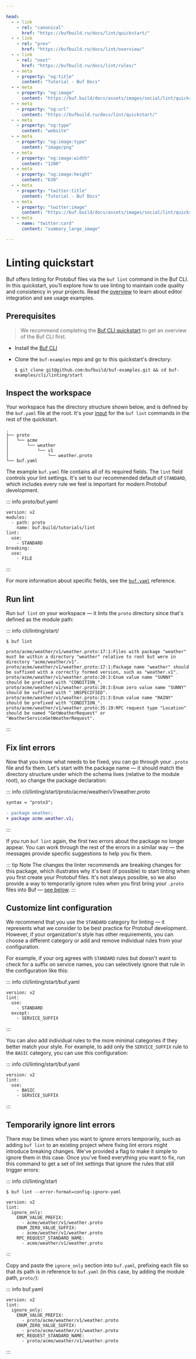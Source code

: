 ```yaml
---

head:
  - - link
    - rel: "canonical"
      href: "https://bufbuild.ru/docs/lint/quickstart/"
  - - link
    - rel: "prev"
      href: "https://bufbuild.ru/docs/lint/overview/"
  - - link
    - rel: "next"
      href: "https://bufbuild.ru/docs/lint/rules/"
  - - meta
    - property: "og:title"
      content: "Tutorial - Buf Docs"
  - - meta
    - property: "og:image"
      content: "https://buf.build/docs/assets/images/social/lint/quickstart.png"
  - - meta
    - property: "og:url"
      content: "https://bufbuild.ru/docs/lint/quickstart/"
  - - meta
    - property: "og:type"
      content: "website"
  - - meta
    - property: "og:image:type"
      content: "image/png"
  - - meta
    - property: "og:image:width"
      content: "1200"
  - - meta
    - property: "og:image:height"
      content: "630"
  - - meta
    - property: "twitter:title"
      content: "Tutorial - Buf Docs"
  - - meta
    - property: "twitter:image"
      content: "https://buf.build/docs/assets/images/social/lint/quickstart.png"
  - - meta
    - name: "twitter:card"
      content: "summary_large_image"

---
```


# Linting quickstart

Buf offers linting for Protobuf files via the `buf lint` command in the Buf CLI. In this quickstart, you'll explore how to use linting to maintain code quality and consistency in your projects. Read the [overview](../overview/#key-concepts) to learn about editor integration and see usage examples.

## Prerequisites

> We recommend completing the [Buf CLI quickstart](../../cli/quickstart/) to get an overview of the Buf CLI first.

- Install the [Buf CLI](../../cli/installation/)
- Clone the `buf-examples` repo and go to this quickstart's directory:

  ```console
  $ git clone git@github.com:bufbuild/buf-examples.git && cd buf-examples/cli/linting/start
  ```

## Inspect the workspace

Your workspace has the directory structure shown below, and is defined by the `buf.yaml` file at the root. It's your [input](../../reference/inputs/) for the `buf lint` commands in the rest of the quickstart.

```text
.
├── proto
│   └── acme
│       └── weather
│           └── v1
│               └── weather.proto
└── buf.yaml
```

The example `buf.yaml` file contains all of its required fields. The `lint` field controls your lint settings. It's set to our recommended default of `STANDARD`, which includes every rule we feel is important for modern Protobuf development.

::: info proto/buf.yaml

```yaml{5,6,7}
version: v2
modules:
  - path: proto
    name: buf.build/tutorials/lint
lint:
  use:
    - STANDARD
breaking:
  use:
    - FILE
```

:::

For more information about specific fields, see the [`buf.yaml`](../../configuration/v2/buf-yaml/) reference.

## Run lint

Run `buf lint` on your workspace — it lints the `proto` directory since that's defined as the module path:

::: info cli/linting/start/

```console
$ buf lint

proto/acme/weather/v1/weather.proto:17:1:Files with package "weather" must be within a directory "weather" relative to root but were in directory "acme/weather/v1".
proto/acme/weather/v1/weather.proto:17:1:Package name "weather" should be suffixed with a correctly formed version, such as "weather.v1".
proto/acme/weather/v1/weather.proto:20:3:Enum value name "SUNNY" should be prefixed with "CONDITION_".
proto/acme/weather/v1/weather.proto:20:3:Enum zero value name "SUNNY" should be suffixed with "_UNSPECIFIED".
proto/acme/weather/v1/weather.proto:21:3:Enum value name "RAINY" should be prefixed with "CONDITION_".
proto/acme/weather/v1/weather.proto:35:19:RPC request type "Location" should be named "GetWeatherRequest" or "WeatherServiceGetWeatherRequest".
```

:::

## Fix lint errors

Now that you know what needs to be fixed, you can go through your `.proto` file and fix them. Let's start with the package name — it should match the directory structure under which the schema lives (relative to the module root), so change the package declaration:

::: info cli/linting/start/proto/acme/weather/v1/weather.proto

```diff
syntax = "proto3";

- package weather;
+ package acme.weather.v1;
```

:::

If you run `buf lint` again, the first two errors about the package no longer appear. You can work through the rest of the errors in a similar way — the messages provide specific suggestions to help you fix them.

::: tip Note
The changes the linter recommends are breaking changes for this package, which illustrates why it's best (if possible) to start linting when you first create your Protobuf files. It's not always possible, so we also provide a way to temporarily ignore rules when you first bring your `.proto` files into Buf — [see below](#step5).
:::

## Customize lint configuration

We recommend that you use the `STANDARD` category for linting — it represents what we consider to be best practice for Protobuf development. However, if your organization's style has other requirements, you can choose a different category or add and remove individual rules from your configuration.

For example, if your org agrees with `STANDARD` rules but doesn't want to check for a suffix on service names, you can selectively ignore that rule in the configuration like this:

::: info cli/linting/start/buf.yaml

```yaml{5,6}
version: v2
lint:
  use:
    - STANDARD
  except:
    - SERVICE_SUFFIX
```

:::

You can also add individual rules to the more minimal categories if they better match your style. For example, to add only the `SERVICE_SUFFIX` rule to the `BASIC` category, you can use this configuration:

::: info cli/linting/start/buf.yaml

```yaml{3,4,5}
version: v2
lint:
  use:
    - BASIC
    - SERVICE_SUFFIX
```

:::

## Temporarily ignore lint errors

There may be times when you want to ignore errors temporarily, such as adding `buf lint` to an existing project where fixing lint errors might introduce breaking changes. We've provided a flag to make it simple to ignore them in this case. Once you've fixed everything you want to fix, run this command to get a set of lint settings that ignore the rules that still trigger errors:

::: info cli/linting/start

```console
$ buf lint --error-format=config-ignore-yaml

version: v2
lint:
  ignore_only:
    ENUM_VALUE_PREFIX:
      - acme/weather/v1/weather.proto
    ENUM_ZERO_VALUE_SUFFIX:
      - acme/weather/v1/weather.proto
    RPC_REQUEST_STANDARD_NAME:
      - acme/weather/v1/weather.proto
```

:::

Copy and paste the `ignore_only` section into `buf.yaml`, prefixing each file so that its path is in reference to `buf.yaml` (in this case, by adding the module path, `proto/`):

::: info buf.yaml

```yaml{5,7,9}
version: v2
lint:
  ignore_only:
    ENUM_VALUE_PREFIX:
      - proto/acme/weather/v1/weather.proto
    ENUM_ZERO_VALUE_SUFFIX:
      - proto/acme/weather/v1/weather.proto
    RPC_REQUEST_STANDARD_NAME:
      - proto/acme/weather/v1/weather.proto
```

:::
